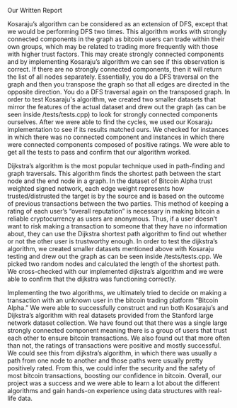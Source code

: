 Our Written Report

Kosaraju’s algorithm can be considered as an extension of DFS, except that we would be performing DFS two times. This algorithm works with strongly connected components in the graph as bitcoin users can trade within their own groups, which may be related to trading more frequently with those with higher trust factors. This may create strongly connected components and by implementing Kosaraju’s algorithm we can see if this observation is correct. If there are no strongly connected components, then it will return the list of all nodes separately. Essentially, you do a DFS traversal on the graph and then you transpose the graph so that all edges are directed in the opposite direction. You do a DFS traversal again on the transposed graph. In order to test Kosaraju's algorithm, we created two smaller datasets that mirror the features of the actual dataset and drew out the graph (as can be seen inside /tests/tests.cpp) to look for strongly connected components ourselves. After we were able to find the cycles, we used our Kosaraju implementation to see if its results matched ours. We checked for instances in which there was no connected component and instances in which there were connected components composed of positive ratings. We were able to get all the tests to pass and confirm that our algorithm worked.
 
Dijkstra’s algorithm is the most popular technique used in path-finding and graph traversals. This algorithm finds the shortest path between the start node and the end node in a graph. In the dataset of Bitcoin Alpha trust weighted signed network, each edge weight represents how trusted/distrusted the target is by the source and is based on the outcome of previous transactions between the two parties. This method of keeping a rating of each user’s “overall reputation” is necessary in making bitcoin a reliable cryptocurrency as users are anonymous. Thus, if a user doesn’t want to risk making a transaction to someone that they have no information about, they can use the Dijkstra shortest path algorithm to find out whether or not the other user is trustworthy enough. In order to test the dijkstra’s algorithm, we created smaller datasets mentioned above with Kosaraju testing and drew out the graph as can be seen inside /tests/tests.cpp. We picked two random nodes and calculated the length of the shortest path. We cross-checked with our implemented dijkstra’s algorithm and we were able to confirm that the dijkstra was functioning correctly.
 
Implementing the two algorithms, we ultimately tried to decide on making a transaction with an unknown user in the bitcoin trading platform “Bitcoin Alpha.” We were able to successfully construct and run both Kosaraju’s and Dijkstra’s algorithm with real datasets provided from the Stanford large network dataset collection. We have found out that there was a single large strongly connected component meaning there is a group of users that trust each other to ensure bitcoin transactions. We also found out that more often than not, the ratings of transactions were positive and mostly successful. We could see this from dijkstra’s algorithm, in which there was usually a path from one node to another and those paths were usually pretty positively rated. From this, we could infer the security and the safety of most bitcoin transactions, boosting our confidence in bitcoin. Overall, our project was a success and we were able to learn a lot about the different algorithms and gain hands-on experience using data structures with real-life data.
